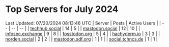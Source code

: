 # Top Servers for July 2024
Last Updated: 07/20/2024 08:13:46 UTC
| Server | Posts | Active Users |
| -- | -- | -- |
| [techhub.social](https://techhub.social/tags/PowerShell) | 14 | 5 |
| [mastodon.social](https://mastodon.social/tags/PowerShell) | 12 | 10 |
| [infosec.exchange](https://infosec.exchange/tags/PowerShell) | 9 | 8 |
| [fosstodon.org](https://fosstodon.org/tags/PowerShell) | 5 | 4 |
| [hachyderm.io](https://hachyderm.io/tags/PowerShell) | 3 | 3 |
| [norden.social](https://norden.social/tags/PowerShell) | 2 | 2 |
| [mastodon.sdf.org](https://mastodon.sdf.org/tags/PowerShell) | 1 | 1 |
| [social.tchncs.de](https://social.tchncs.de/tags/PowerShell) | 1 | 1 |
